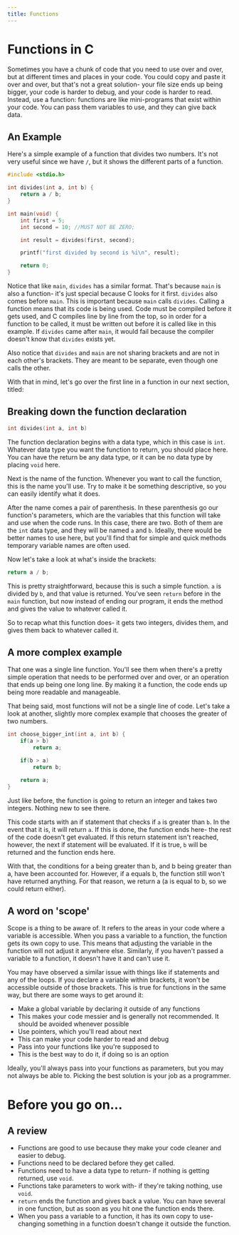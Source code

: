 ```yaml
---
title: Functions
---
```

# Functions in C
Sometimes you have a chunk of code that you need to use over and over, but at different times and places in your code. You could copy and paste it over and over, but that's not a great solution- your file size ends up being bigger, your code is harder to debug, and your code is harder to read. Instead, use a function: functions are like mini-programs that exist within your code. You can pass them variables to use, and they can give back data.
## An Example
Here's a simple example of a function that divides two numbers. It's not very useful since we have `/`, but it shows the different parts of a function.
```C
#include <stdio.h>

int divides(int a, int b) {
    return a / b;
}

int main(void) {
    int first = 5;
    int second = 10; //MUST NOT BE ZERO;

    int result = divides(first, second);

    printf("first divided by second is %i\n", result);

    return 0;
}
```

Notice that like `main`, `divides` has a similar format. That's because `main` is also a function- it's just special because C looks for it first. `divides` also comes before `main`. This is important because `main` calls `divides`. Calling a function means that its code is being used. Code must be compiled before it gets used, and C compiles line by line from the top, so in order for a function to be called, it must be written out before it is called like in this example. If `divides` came after `main`, it would fail because the compiler doesn't know that `divides` exists yet.

Also notice that `divides` and `main` are not sharing brackets and are not in each other's brackets. They are meant to be separate, even though one calls the other.

With that in mind, let's go over the first line in a function in our next section, titled:

## Breaking down the function declaration

```C
int divides(int a, int b)
```
The function declaration begins with a data type, which in this case is `int`. Whatever data type you want the function to return, you should place here. You can have the return be any data type, or it can be no data type by placing `void` here.

Next is the name of the function. Whenever you want to call the function, this is the name you'll use. Try to make it be something descriptive, so you can easily identify what it does.

After the name comes a pair of parenthesis. In these parenthesis go our function's parameters, which are the variables that this function will take and use when the code runs. In this case, there are two. Both of them are the `int` data type, and they will be named `a` and `b`. Ideally, there would be better names to use here, but you'll find that for simple and quick methods temporary variable names are often used.

Now let's take a look at what's inside the brackets:
```C
return a / b;
```
This is pretty straightforward, because this is such a simple function. `a` is divided by `b`, and that value is returned. You've seen `return` before in the `main` function, but now instead of ending our program, it ends the method and gives the value to whatever called it.

So to recap what this function does- it gets two integers, divides them, and gives them back to whatever called it.

## A more complex example
That one was a single line function. You'll see them when there's a pretty simple operation that needs to be performed over and over, or an operation that ends up being one long line. By making it a function, the code ends up being more readable and manageable.

That being said, most functions will not be a single line of code. Let's take a look at another, slightly more complex example that chooses the greater of two numbers.
```C
int choose_bigger_int(int a, int b) {
    if(a > b)
        return a;

    if(b > a)
        return b;

    return a;
}
```
Just like before, the function is going to return an integer and takes two integers. Nothing new to see there.

This code starts with an if statement that checks if `a` is greater than `b`. In the event that it is, it will return `a`. If this is done, the function ends here- the rest of the code doesn't get evaluated. If this return statement isn't reached, however, the next if statement will be evaluated. If it is true, `b` will be returned and the function ends here.

With that, the conditions for a being greater than b, and b being greater than a, have been accounted for. However, if a equals b, the function still won't have returned anything. For that reason, we return a (a is equal to b, so we could return either).

## A word on 'scope'
Scope is a thing to be aware of. It refers to the areas in your code where a variable is accessible. When you pass a variable to a function, the function gets its own copy to use. This means that adjusting the variable in the function will not adjust it anywhere else. Similarly, if you haven't passed a variable to a function, it doesn't have it and can't use it.

You may have observed a similar issue with things like if statements and any of the loops. If you declare a variable within brackets, it won't be accessible outside of those brackets. This is true for functions in the same way, but there are some ways to get around it:
* Make a global variable by declaring it outside of any functions
 * This makes your code messier and is generally not recommended. It should be avoided whenever possible
* Use pointers, which you'll read about next
 * This can make your code harder to read and debug
* Pass into your functions like you're supposed to
 * This is the best way to do it, if doing so is an option

Ideally, you'll always pass into your functions as parameters, but you may not always be able to. Picking the best solution is your job as a programmer.

# Before you go on...
## A review
* Functions are good to use because they make your code cleaner and easier to debug.
* Functions need to be declared before they get called.
* Functions need to have a data type to return- if nothing is getting returned, use `void`.
* Functions take parameters to work with- if they're taking nothing, use `void`.
* `return` ends the function and gives back a value. You can have several in one function, but as soon as you hit one the function ends there.
* When you pass a variable to a function, it has its own copy to use- changing something in a function doesn't change it outside the function.
